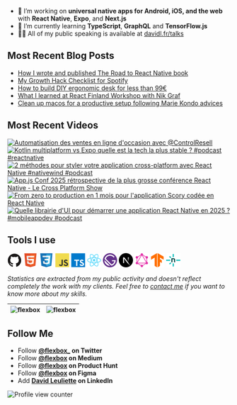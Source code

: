- 🔭 I’m working on **universal native apps for Android, iOS, and the web** with **React Native**, **Expo**, and **Next.js**
- 🌱 I’m currently learning **TypeScript**, **GraphQL** and **TensorFlow.js**
- 👨‍💻 All of my public speaking is available at [davidl.fr/talks](https://davidl.fr/talks)

## Most Recent Blog Posts

<!-- MEDIUM:START -->
- [How I wrote and published The Road to React Native book](https://flexbox.medium.com/how-i-wrote-and-published-the-road-to-react-native-book-7ca80fa2fd88?source=rss-cc5b33b54088------2)
- [My Growth Hack Checklist for Spotify](https://flexbox.medium.com/how-i-got-more-than-4000-followers-on-spotify-ae4bcb6d6e73?source=rss-cc5b33b54088------2)
- [How to build DIY ergonomic desk for less than 99€](https://flexbox.medium.com/how-to-build-diy-ergonomic-desk-for-less-than-99-82fa51a0d98e?source=rss-cc5b33b54088------2)
- [What I learned at React Finland Workshop with Nik Graf](https://medium.com/react-finland/what-i-learned-at-react-finland-workshop-with-nik-graf-99c37dc1d8c1?source=rss-cc5b33b54088------2)
- [Clean up macos for a productive setup following Marie Kondo advices](https://blog.usejournal.com/kondo-your-mac-b2443f2ebc2f?source=rss-cc5b33b54088------2)
<!-- MEDIUM:END -->

## Most Recent Videos

<!-- BEGIN YOUTUBE-CARDS -->
[![Automatisation des ventes en ligne d'occasion avec @ControlResell](https://ytcards.demolab.com/?id=1NB4AvQ8lO0&title=Automatisation+des+ventes+en+ligne+d%27occasion+avec+%40ControlResell&lang=en&timestamp=1750155301&background_color=%230d1117&title_color=%23ffffff&stats_color=%23dedede&max_title_lines=1&width=250&border_radius=5 "Automatisation des ventes en ligne d'occasion avec @ControlResell")](https://www.youtube.com/watch?v=1NB4AvQ8lO0)
[![Kotlin multiplatform vs Expo quelle est la tech la plus stable ?  #podcast #reactnative](https://ytcards.demolab.com/?id=zbZq6BooOsQ&title=Kotlin+multiplatform+vs+Expo+quelle+est+la+tech+la+plus+stable+%3F++%23podcast+%23reactnative&lang=en&timestamp=1750068915&background_color=%230d1117&title_color=%23ffffff&stats_color=%23dedede&max_title_lines=1&width=250&border_radius=5 "Kotlin multiplatform vs Expo quelle est la tech la plus stable ?  #podcast #reactnative")](https://www.youtube.com/shorts/zbZq6BooOsQ)
[![2 méthodes pour styler votre application cross-platform avec React Native #nativewind  #podcast](https://ytcards.demolab.com/?id=FUOXIkb4YMY&title=2+m%C3%A9thodes+pour+styler+votre+application+cross-platform+avec+React+Native+%23nativewind++%23podcast&lang=en&timestamp=1749808825&background_color=%230d1117&title_color=%23ffffff&stats_color=%23dedede&max_title_lines=1&width=250&border_radius=5 "2 méthodes pour styler votre application cross-platform avec React Native #nativewind  #podcast")](https://www.youtube.com/shorts/FUOXIkb4YMY)
[![App.js Conf 2025 rétrospective de la plus grosse conférence React Native - Le Cross Platform Show](https://ytcards.demolab.com/?id=e5DdBdoIAdE&title=App.js+Conf+2025+r%C3%A9trospective+de+la+plus+grosse+conf%C3%A9rence+React+Native+-+Le+Cross+Platform+Show&lang=en&timestamp=1749772658&background_color=%230d1117&title_color=%23ffffff&stats_color=%23dedede&max_title_lines=1&width=250&border_radius=5 "App.js Conf 2025 rétrospective de la plus grosse conférence React Native - Le Cross Platform Show")](https://www.youtube.com/watch?v=e5DdBdoIAdE)
[![From zero to production en 1 mois pour l'application Scory codée en React Native](https://ytcards.demolab.com/?id=J01K_76GYOg&title=From+zero+to+production+en+1+mois+pour+l%27application+Scory+cod%C3%A9e+en+React+Native&lang=en&timestamp=1748674825&background_color=%230d1117&title_color=%23ffffff&stats_color=%23dedede&max_title_lines=1&width=250&border_radius=5 "From zero to production en 1 mois pour l'application Scory codée en React Native")](https://www.youtube.com/shorts/J01K_76GYOg)
[![Quelle librairie d'UI pour démarrer une application React Native en 2025 ? #mobileappdev #podcast](https://ytcards.demolab.com/?id=-2f9uar2Gno&title=Quelle+librairie+d%27UI+pour+de%CC%81marrer+une+application+React+Native+en+2025+%3F+%23mobileappdev+%23podcast&lang=en&timestamp=1748599200&background_color=%230d1117&title_color=%23ffffff&stats_color=%23dedede&max_title_lines=1&width=250&border_radius=5 "Quelle librairie d'UI pour démarrer une application React Native en 2025 ? #mobileappdev #podcast")](https://www.youtube.com/shorts/-2f9uar2Gno)
<!-- END YOUTUBE-CARDS -->

## Tools I use

<p align="left">
  <img src="https://raw.githubusercontent.com/devicons/devicon/master/icons/github/github-original.svg" alt="git" width="32" height="32"/>
  <img src="https://raw.githubusercontent.com/devicons/devicon/master/icons/html5/html5-original.svg" alt="html5" width="32" height="32"/>
  <img src="https://raw.githubusercontent.com/devicons/devicon/master/icons/css3/css3-original.svg" alt="css3" width="32" height="32"/>

  <img src="https://raw.githubusercontent.com/devicons/devicon/master/icons/javascript/javascript-original.svg" alt="javascript" width="32" height="32"/>
  <img src="https://raw.githubusercontent.com/devicons/devicon/master/icons/typescript/typescript-original.svg" alt="typescript" width="32" height="32"/>
  <img src="https://raw.githubusercontent.com/devicons/devicon/master/icons/react/react-original.svg" alt="react" width="32" height="32"/>
  <img src="https://raw.githubusercontent.com/devicons/devicon/master/icons/gatsby/gatsby-original.svg" alt="gatsby" width="32" height="32"/>
  <img src="https://raw.githubusercontent.com/devicons/devicon/master/icons/nextjs/nextjs-original.svg" alt="nextjs" width="32" height="32"/>
  <img src="https://raw.githubusercontent.com/devicons/devicon/master/icons/graphql/graphql-plain.svg" alt="graphql" width="32" height="32"/>
  <img src="https://raw.githubusercontent.com/devicons/devicon/master/icons/tensorflow/tensorflow-original.svg" alt="tensorflow" width="32" height="32"/>
  <img src="https://raw.githubusercontent.com/devicons/devicon/master/icons/netlify/netlify-original.svg" alt="netlify" width="32" height="32"/>

</p>

<em>Statistics are extracted from my public activity and doesn't reflect completely the work with my clients.</em>
<em>Feel free to <a href="https://davidl.fr/onboading" target="_blank">contact me</a> if you want to know more about my skills.</em>

| <img src="https://github-readme-stats.vercel.app/api?username=flexbox&show_icons=true&theme=buefy" alt="flexbox" />  | <img src="https://github-readme-stats.vercel.app/api/top-langs/?username=flexbox&layout=compact&hide=html&theme=buefy" alt="flexbox" /> |
| ------------- | ------------- |

## Follow Me

- Follow **<a href="https://twitter.com/intent/follow?screen_name=flexbox_">@flexbox_</a> on Twitter**
- Follow **<a href="https://medium.com/@flexbox">@flexbox</a> on Medium**
- Follow **<a href="https://www.producthunt.com/@flexbox">@flexbox</a> on Product Hunt**
- Follow **<a href="https://www.figma.com/@flexbox">@flexbox</a> on Figma**
- Add **<a href="https://www.linkedin.com/in/david-leuliette">David Leuliette</a> on LinkedIn**

![Profile view counter](https://komarev.com/ghpvc/?username=flexbox)
